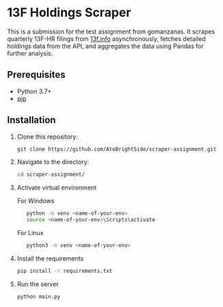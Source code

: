 # 13F Holdings Scraper

This is a submission for the test assignment from gomanzanas. It scrapes quarterly 13F-HR filings from [13f.info](https://13f.info) asynchronously, fetches detailed holdings data from the API, and aggregates the data using Pandas for further analysis.

## Prerequisites

- Python 3.7+
- [pip](https://pip.pypa.io/)

## Installation

1. Clone this repository:

   ```bash
   git clone https://github.com/AtoBrightSide/scraper-assignment.git
   ```

2. Navigate to the directory:

   ```bash
   cd scraper-assignment/
   ```

3. Activate virtual environment 
   
   For Windows
   ```bash
      python -m venv <name-of-your-env>
      source <name-of-your-env>\Scripts\activate
   ```
   For Linux
   ```bash
      python3 -m venv <name-of-your-env>


3. Install the requirements

   ```bash
   pip install -r requirements.txt
   ```

4. Run the server
   ```bash
   python main.py
   ```
